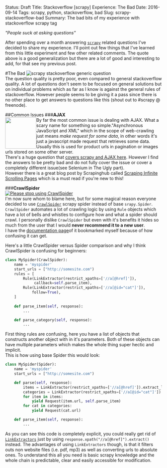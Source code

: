 Status: Draft
Title: Stackoverflow [scrapy] Experience: The Bad
Date: 2016-09-14
Tags: scrapy, python, stackoverflow, bad
Slug: scrapy-stackoverflow-bad
Summary: The bad bits of my experience with stackoverflow scrapy tag

_"People suck at asking questions"_

After spending over a month answering [`scrapy`](https://github.com/scrapy/scrapy) related questions I've decided to share my experience. I'll point out few things that I've learned from this little experiment and few other related comments. The quote above is a good generalization but there are a lot of good and interesting to add, for that see my previous post.

#The Bad
![scrapy stackoverflow generic question]({filename}/images/scrapy_stackoverflow2.png)  
The question quality is pretty poor, even compared to general stackoverflow quality. A lot of questions don't seem to be focused on general solutions but on individual problems which as far as I know is against the general rules of stackoverflow. However people seems to be giving it a pass since there is no other place to get answers to questions like this (shout out to #scrapy @ freenode).  

##Common Issues
###**AJAX**  
<img style="float: left;" src='{filename}/images/scrapy_stackoverflow5.png' height=100>By far the most common issue is dealing with AJAX. What a scary name for something so simple."Asynchronous JavaScript and XML" which in the scope of web-crawling just means _make request for some data_, in other words it's just a javascript made request that retrieves some data. Usually this is used for product urls in pagination or images urls stored on some other server.  
There's a huge question that [covers scrapy and AJAX here](http://stackoverflow.com/questions/8550114/can-scrapy-be-used-to-scrape-dynamic-content-from-websites-that-are-using-ajax?rq=1). However I find the answers to be pretty bad and do not fully cover the issue or cover a completely different issue(see Selenium in The Ugly part).  
However there is a great blog post by Scrapinghub called [Scraping Infinite Scrolling Pages](https://blog.scrapinghub.com/2016/06/22/scrapy-tips-from-the-pros-june-2016/) which is a must read if you're new to this! 

###**CrawlSpider**  
<a href='{filename}/images/scrapy_stackoverflow3.gif'>![Please stop using CrawlSpider]({filename}/images/scrapy_stackoverflow4.png)</a>  
I'm now sure whom to blame here, but for some magical reason everyone decided to use [`CrawlSpider`](http://doc.scrapy.org/en/latest/topics/spiders.html#scrapy.spiders.CrawlSpider) scrapy spider instead of base `srapy.Spider`.  
`CrawlSpider` automates a lot of crawling logic by using `Rule` objects which have a lot of bells and whistles to configure how and what a spider should crawl. I personally dislike `CrawlSpider` but even with it's benefits it hides so much from the user that I would **never recommend it to a new user**.   
I have the [documentation page](http://doc.scrapy.org/en/latest/topics/spiders.html#scrapy.spiders.CrawlSpider)of it bookmarked myself because of how confusing it can get.

Here's a little CrawlSpider versus Spider comparison and why I think CrawlSpider is confusing for beginners:

```python
class MySpider(CrawlSpider):
    name = 'myspider'
    start_urls = ["http://somesite.com")
    rules = [
        Rule(LinkExtractor(restrict_xpaths=['//a[@href]']),
             callback=self.parse_item),
        Rule(LinkExtractor(restrict_xpaths=['//a[@id="cat"]']),
            follow=True),
    ]
    
    def parse_item(self, response):
        ...

    def parse_category(self, response):
        ...
```
First thing rules are confusing, here you have a list of objects that constructs another object with in it's parameters. Both of these objects can have multiple parameters which makes the whole thing super hectic and implicit.  
This is how using base Spider this would look:
```python
class MySpider(Spider):
    name = 'myspider'
    start_urls = ["http://somesite.com")

    def parse(self, response):
        items = LinkExtractor(restrict_xpaths=['//a[@href]']).extract_links(response)
        categories = LinkExtractor(restrict_xpaths=['//a[@id="cat"]']).extract_links(response)
        for item in items:
            yield Request(item.url, self.parse_item)
        for cat in categories:
            yield Request(cat.url)

    def parse_item(self, response):
        ...
```
As you can see this code is completely explicit, you could really get rid of [`LinkExtractors`](http://doc.scrapy.org/en/latest/topics/link-extractors.html#module-scrapy.linkextractors.lxmlhtml) just by using `response.xpath("//a[@href]").extract()` instead. The advantages of using `LinkExtractors` though, is that it filters outs non website files (i.e. pdf, mp3) as well as converting urls to absolute ones.
To understand this all you need is basic scrapy knowledge and the whole chain is predictable, clear and easily accessible for modification.


